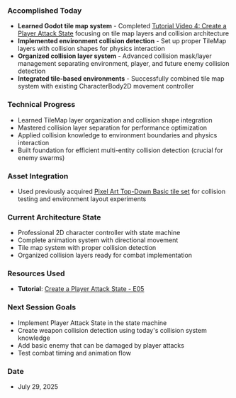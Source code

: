 ### Accomplished Today
- **Learned Godot tile map system** - Completed [Tutorial Video 4: Create a Player Attack State](https://www.youtube.com/watch?v=bgSlXYs5dw4&list=PLfcCiyd_V9GH8M9xd_QKlyU8jryGcy3Xa&index=5) focusing on tile map layers and collision architecture
- **Implemented environment collision detection** - Set up proper TileMap layers with collision shapes for physics interaction
- **Organized collision layer system** - Advanced collision mask/layer management separating environment, player, and future enemy collision detection
- **Integrated tile-based environments** - Successfully combined tile map system with existing CharacterBody2D movement controller
### Technical Progress
- Learned TileMap layer organization and collision shape integration
- Mastered collision layer separation for performance optimization
- Applied collision knowledge to environment boundaries and physics interaction
- Built foundation for efficient multi-entity collision detection (crucial for enemy swarms)
### Asset Integration
- Used previously acquired [Pixel Art Top-Down Basic tile set](https://cainos.itch.io/pixel-art-top-down-basic) for collision testing and environment layout experiments
### Current Architecture State
- Professional 2D character controller with state machine
- Complete animation system with directional movement
- Tile map system with proper collision detection
- Organized collision layers ready for combat implementation
### Resources Used
- **Tutorial**: [Create a Player Attack State - E05](https://www.youtube.com/watch?v=bgSlXYs5dw4&list=PLfcCiyd_V9GH8M9xd_QKlyU8jryGcy3Xa&index=5)
### Next Session Goals
- Implement Player Attack State in the state machine
- Create weapon collision detection using today's collision system knowledge
- Add basic enemy that can be damaged by player attacks
- Test combat timing and animation flow
### Date
- July 29, 2025